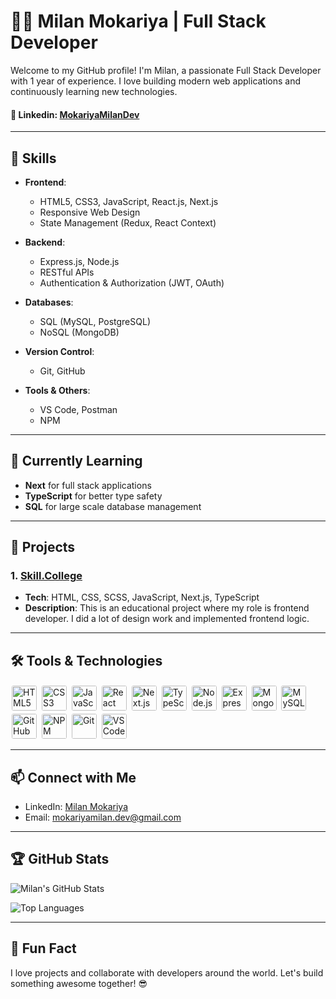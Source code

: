 # 👨‍💻 Milan Mokariya | Full Stack Developer

Welcome to my GitHub profile! I'm Milan, a passionate Full Stack Developer with 1 year of experience. I love building modern web applications and continuously learning new technologies.

#### 🔗 **Linkedin**: [MokariyaMilanDev](https://www.linkedin.com/in/mokariya-milan-dev)

---

## 🚀 Skills

- **Frontend**:

  - HTML5, CSS3, JavaScript, React.js, Next.js
  - Responsive Web Design
  - State Management (Redux, React Context)

- **Backend**:

  - Express.js, Node.js
  - RESTful APIs
  - Authentication & Authorization (JWT, OAuth)

- **Databases**:

  - SQL (MySQL, PostgreSQL)
  - NoSQL (MongoDB)

- **Version Control**:

  - Git, GitHub

- **Tools & Others**:
  - VS Code, Postman
  - NPM

---

## 🌱 Currently Learning

- **Next** for full stack applications
- **TypeScript** for better type safety
- **SQL** for large scale database management

---

## 💼 Projects

### 1. **[Skill.College](https://www.skill.college)**

- **Tech**: HTML, CSS, SCSS, JavaScript, Next.js, TypeScript
- **Description**: This is an educational project where my role is frontend developer. I did a lot of design work and implemented frontend logic.

---

## 🛠️ Tools & Technologies

<div>
  <img style="height:40px; border-radius:5px; padding: 2px;" src="https://img.shields.io/badge/-HTML5-E34F26?logo=html5&logoColor=ffffff&style=flat-square" alt="HTML5" />
  <img style="height:40px; border-radius:5px; padding: 2px;" src="https://img.shields.io/badge/-CSS3-1572B6?logo=css3&logoColor=ffffff&style=flat-square" alt="CSS3" />
  <img style="height:40px; border-radius:5px; padding: 2px;" alt="JavaScript" src="https://img.shields.io/badge/-JavaScript-F7DF1E?logo=javascript&logoColor=ffffff&style=flat-square" />
  <img style="height:40px; border-radius:5px; padding: 2px;" alt="React" src="https://img.shields.io/badge/-React-61DAFB?logo=react&logoColor=ffffff&style=flat-square" />
  <img style="height:40px; border-radius:5px; padding: 2px;" alt="Next.js" src="https://img.shields.io/badge/-Next.js-000000?logo=nextdotjs&logoColor=ffffff&style=flat-square" />
  <img style="height:40px; border-radius:5px; padding: 2px;" alt="TypeScript" src="https://img.shields.io/badge/-TypeScript-3178C6?logo=typescript&logoColor=ffffff&style=flat-square" />
  <img style="height:40px; border-radius:5px; padding: 2px;" alt="Node.js" src="https://img.shields.io/badge/-Node.js-339933?logo=nodedotjs&logoColor=ffffff&style=flat-square" />
  <img style="height:40px; border-radius:5px; padding: 2px;" alt="Express.js" src="https://img.shields.io/badge/-Express.js-000000?logo=express&logoColor=ffffff&style=flat-square" />
  <img style="height:40px; border-radius:5px; padding: 2px;" alt="MongoDB" src="https://img.shields.io/badge/-MongoDB-47A248?logo=mongodb&logoColor=ffffff&style=flat-square" />
  <img style="height:40px; border-radius:5px; padding: 2px;" alt="MySQL" src="https://img.shields.io/badge/-MySQL-4479A1?logo=mysql&logoColor=ffffff&style=flat-square" />
  <img style="height:40px; border-radius:5px; padding: 2px;" alt="GitHub" src="https://img.shields.io/badge/-GitHub-181717?logo=github&logoColor=ffffff&style=flat-square" />
  <img style="height:40px; border-radius:5px; padding: 2px;" alt="NPM" src="https://img.shields.io/badge/-NPM-CB3837?logo=npm&logoColor=ffffff&style=flat-square" />
  <img style="height:40px; border-radius:5px; padding: 2px;" alt="Git" src="https://img.shields.io/badge/-Git-F05032?logo=git&logoColor=ffffff&style=flat-square" />
  <img style="height:40px; border-radius:5px; padding: 2px;" alt="VS Code" src="https://img.shields.io/badge/-VS%20Code-007ACC?logo=visualstudiocode&logoColor=ffffff&style=flat-square" />
</div>

---

## 📫 Connect with Me

- LinkedIn: [Milan Mokariya](https://www.linkedin.com/in/mokariya-milan-dev)
- Email: [mokariyamilan.dev@gmail.com](mailto:mokariyamilan.dev@gmail.com)

---

## 🏆 GitHub Stats

![Milan's GitHub Stats](https://github-readme-stats.vercel.app/api?username=MokariyaMilanDev&show_icons=true&count_private=true&hide_title=true&hide=prs&theme=radical)

![Top Languages](https://github-readme-stats.vercel.app/api/top-langs/?username=MokariyaMilanDev&layout=compact&theme=radical)

---

## 🎉 Fun Fact

I love projects and collaborate with developers around the world. Let's build something awesome together! 😎
